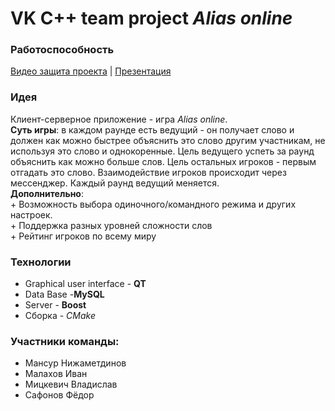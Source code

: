 # VK C++ team project *Alias online*

### Работоспособность
[Видео защита проекта](https://youtu.be/JPDpGDMTbyM) | [Презентация](https://disk.yandex.ru/d/puPg1l7krULvEw)

### Идея
Клиент-серверное приложение - игра *Alias online*.  
**Суть игры**: в каждом раунде есть ведущий - он получает слово и должен как можно быстрее объяснить это слово другим участникам, не используя это слово и однокоренные. Цель ведущего успеть за раунд объяснить как можно больше слов. Цель остальных игроков - первым отгадать это слово. Взаимодействие игроков происходит через мессенджер. Каждый раунд ведущий меняется.  
**Дополнительно**:  
  \+ Возможность выбора одиночного/командного режима и других настроек.  
  \+ Поддержка разных уровней сложности слов  
  \+ Рейтинг игроков по всему миру
### Технологии
* Graphical user interface - **QT**
* Data Base -**MySQL**
* Server - **Boost**
* Сборка - *CMake*
### Участники команды:
* Мансур Нижаметдинов
* Малахов Иван
* Мицкевич Владислав
* Сафонов Фёдор
